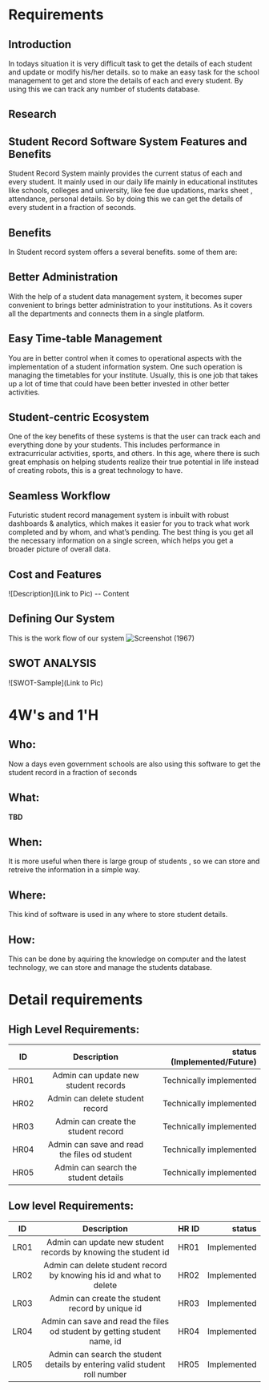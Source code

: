 # Requirements
## Introduction
 In todays situation it is very difficult task to get the details of each student and update or modify his/her details. so to make an easy task for the school management to get and store the details of each and every student. By using this we can track any number of students database.
 

## Research
## Student Record Software System Features and Benefits
Student Record System mainly provides the current status of each and every student. It mainly used in our daily life mainly in educational institutes like schools, colleges and university, like fee due updations, marks sheet , attendance, personal details. So by doing this we can get the details of every student in a fraction of seconds.
## Benefits
In Student record system offers a several benefits. some of them are:
## Better Administration
With the help of a student data management system, it becomes super convenient to brings better administration to your institutions. As it covers all the departments and connects them in a single platform.
## Easy Time-table Management
You are in better control when it comes to operational aspects with the implementation of a student information system. One such operation is managing the timetables for your institute. Usually, this is one job that takes up a lot of time that could have been better invested in other better activities.
## Student-centric Ecosystem
One of the key benefits of these systems is that the user can track each and everything done by your students. This includes performance in extracurricular activities, sports, and others. In this age, where there is such great emphasis on helping students realize their true potential in life instead of creating robots, this is a great technology to have.
## Seamless Workflow
Futuristic student record management system is inbuilt with robust dashboards & analytics, which makes it easier for you to track what work completed and by whom, and what’s pending. The best thing is you get all the necessary information on a single screen, which helps you get a broader picture of overall data.

## Cost and Features
![Description](Link to Pic)
-- Content 
## Defining Our System
This is the work flow of our system
![Screenshot (1967)](https://user-images.githubusercontent.com/80752698/114759225-87370400-9d7b-11eb-90eb-cdb1d7076863.png)

   
    
    
## SWOT ANALYSIS
![SWOT-Sample](Link to Pic)

# 4W&#39;s and 1&#39;H

## Who:

Now a days even government schools are also using this software to get the student record in a fraction of seconds

## What:

**TBD**

## When:

It is more useful when there is large group of students , so we can store and retreive the information in a simple way.

## Where:

This kind of software is used in any where to store student details.

## How:

This can be done by aquiring the knowledge on computer and the latest technology, we can store and manage the students database.

# Detail requirements
## High Level Requirements:
 
| ID        | Description          | status (Implemented/Future)  |
| ------------- |:-------------:| -----:|
| HR01          | Admin can update new student records | Technically implemented |
| HR02      | Admin can delete student record      |   Technically implemented  |
| HR03 | Admin can create the student record      |  Technically implemented   |
| HR04 | Admin can save and read the files od student     |   Technically implemented |
| HR05 | Admin can search the student details      |   Technically implemented |


##  Low level Requirements:

| ID        | Description          | HR ID  | status |
| ------------- |:-------------:| -----:| ------:|
| LR01          | Admin can update new student records by knowing the student id | HR01 | Implemented |
| LR02      | Admin can delete student record by knowing his id and what to delete     |   HR02  | Implemented |
| LR03 | Admin can create the student record  by unique id    | HR03   | Implemented |
| LR04 | Admin can save and read the files od student by getting student name, id     |   HR04 | Implemented |
| LR05 | Admin can search the student details by entering valid student roll number     |   HR05 | Implemented |

